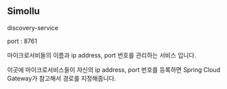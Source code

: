 ## Simollu

discovery-service

port : 8761

마이크로서비들의 이름과 ip address, port 번호를 관리하는 서비스 입니다.

이곳에 마이크로서비스들이 자신의 ip address, port 번호를 등록하면 Spring Cloud Gateway가 참고해서 경로를 지정해줍니다. 

